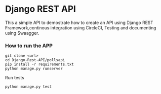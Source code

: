 # Django REST API #

This a simple API to demostrate how to create an API using Django REST Framework,continous integration using  CircleCI, Testing
  and documenting using Swaagger.

### How to run the APP ###

```
git clone <url>
cd Django-Rest-API/pollsapi
pip install -r requirements.txt
python manage.py runserver
```

Run tests

```
python manage.py test
```

